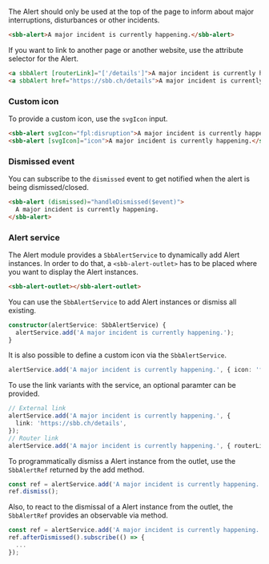 The Alert should only be used at the top of the page to inform about major interruptions,
disturbances or other incidents.

```html
<sbb-alert>A major incident is currently happening.</sbb-alert>
```

If you want to link to another page or another website, use the attribute selector for the
Alert.

```html
<a sbbAlert [routerLink]="['/details']">A major incident is currently happening.</a>
<a sbbAlert href="https://sbb.ch/details">A major incident is currently happening.</a>
```

### Custom icon

To provide a custom icon, use the `svgIcon` input.

```html
<sbb-alert svgIcon="fpl:disruption">A major incident is currently happening.</sbb-alert>
<sbb-alert [svgIcon]="icon">A major incident is currently happening.</sbb-alert>
```

### Dismissed event

You can subscribe to the `dismissed` event to get notified when the alert is being dismissed/closed.

```html
<sbb-alert (dismissed)="handleDismissed($event)">
  A major incident is currently happening.
</sbb-alert>
```

### Alert service

The Alert module provides a `SbbAlertService` to dynamically add Alert instances.
In order to do that, a `<sbb-alert-outlet>` has to be placed where you want to display
the Alert instances.

```html
<sbb-alert-outlet></sbb-alert-outlet>
```

You can use the `SbbAlertService` to add Alert instances or dismiss all existing.

```ts
constructor(alertService: SbbAlertService) {
  alertService.add('A major incident is currently happening.');
}
```

It is also possible to define a custom icon via the `SbbAlertService`.

```ts
alertService.add('A major incident is currently happening.', { icon: 'fpl:disruption' });
```

To use the link variants with the service, an optional paramter can be provided.

```ts
// External link
alertService.add('A major incident is currently happening.', {
  link: 'https://sbb.ch/details',
});
// Router link
alertService.add('A major incident is currently happening.', { routerLink: '/details' });
```

To programmatically dismiss a Alert instance from the outlet, use the `SbbAlertRef` returned
by the add method.

```ts
const ref = alertService.add('A major incident is currently happening.');
ref.dismiss();
```

Also, to react to the dismissal of a Alert instance from the outlet, the `SbbAlertRef`
provides an observable via method.

```ts
const ref = alertService.add('A major incident is currently happening.');
ref.afterDismissed().subscribe(() => {
  ...
});
```
